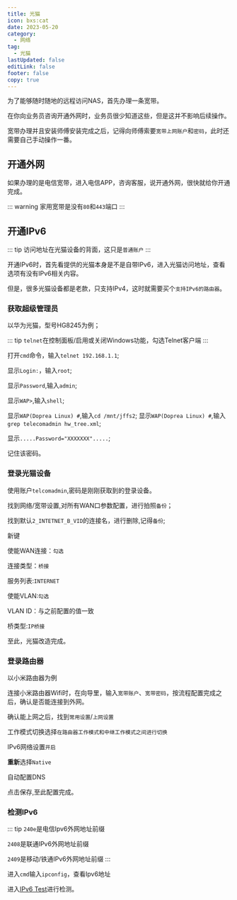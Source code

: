 ```yaml
---
title: 光猫
icon: bxs:cat
date: 2023-05-20
category:
  - 网络
tag:
  - 光猫
lastUpdated: false
editLink: false
footer: false
copy: true
---
```


为了能够随时随地的远程访问NAS，首先办理一条宽带。

在你向业务员咨询开通外网时，业务员很少知道这些，但是这并不影响后续操作。

宽带办理并且安装师傅安装完成之后，记得向师傅索要`宽带上网账户`和`密码`，此时还需要自己手动操作一番。

## 开通外网

如果办理的是电信宽带，进入电信APP，咨询客服，说开通外网，很快就给你开通完成。

::: warning
家用宽带是没有`80`和`443`端口
:::

## 开通IPv6

::: tip
访问地址在光猫设备的背面，这只是`普通账户`
:::

开通IPv6时，首先看提供的光猫本身是不是自带IPv6，进入光猫访问地址，查看选项有没有IPv6相关内容。

但是，很多光猫设备都是老款，只支持IPv4，这时就需要买个`支持IPv6的路由器`。

### 获取超级管理员

以华为光猫，型号HG8245为例；

::: tip
`telnet`在控制面板/启用或关闭Windows功能，勾选Telnet客户端
:::

打开`cmd`命令，输入`telnet 192.168.1.1`;

显示`Login:`，输入`root`;

显示`Password`,输入`admin`;

显示`WAP>`,输入`shell`;

显示`WAP(Doprea Linux) #`,输入`cd /mnt/jffs2`;
显示`WAP(Doprea Linux) #`,输入`grep telecomadmin hw_tree.xml`;

显示`.....Password="XXXXXXX".....`;

记住该密码。

### 登录光猫设备

使用账户`telcomadmin`,密码是刚刚获取到的登录设备。

找到网络/宽带设置,对所有WAN口参数配置，进行拍照`备份`；

找到默认`2_INTETNET_B_VID`的连接名，进行删除,记得`备份`;

新键

使能WAN连接：`勾选`

连接类型：`桥接`

服务列表:`INTERNET`

使能VLAN:`勾选`

VLAN ID：与之前配置的值一致

桥类型:`IP桥接`

至此，光猫改造完成。

### 登录路由器

以小米路由器为例

连接小米路由器Wifi时，在向导里，输入`宽带账户`、`宽带密码`，按流程配置完成之后，确认是否能连接到外网。

确认能上网之后，找到`常用设置`/`上网设置`

工作模式切换选择`在路由器工作模式和中继工作模式之间进行切换`

IPv6网络设置`开启`

**重新**选择`Native`

自动配置DNS

点击保存,至此配置完成。

### 检测IPv6

::: tip
`240e`是电信Ipv6外网地址前缀

`2408`是联通IPv6外网地址前缀

`2409`是移动/铁通IPv6外网地址前缀
:::

进入`cmd`输入`ipconfig`，查看Ipv6地址

进入[IPv6 Test](https://www.test-ipv6.com/index.html.zh_CN)进行检测。

